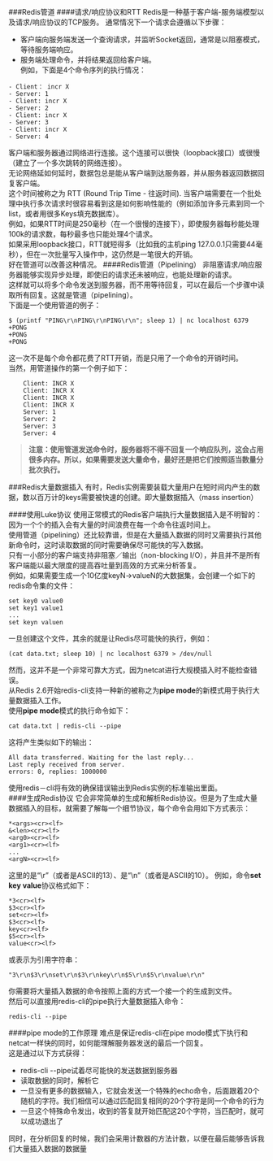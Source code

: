 ###Redis管道
####请求/响应协议和RTT
Redis是一种基于客户端-服务端模型以及请求/响应协议的TCP服务。
通常情况下一个请求会遵循以下步骤：  
- 客户端向服务端发送一个查询请求，并监听Socket返回，通常是以阻塞模式，等待服务端响应。  
- 服务端处理命令，并将结果返回给客户端。  
例如，下面是4个命令序列的执行情况：  
```
- Client： incr X
- Server: 1
- Client: incr X
- Server: 2
- Client: incr X
- Server: 3
- Client: incr X
- Server: 4
```
客户端和服务器通过网络进行连接。这个连接可以很快（loopback接口）或很慢（建立了一个多次跳转的网络连接）。  
无论网络延如何延时，数据包总是能从客户端到达服务器，并从服务器返回数据回复客户端。  
这个时间被称之为 RTT (Round Trip Time - 往返时间). 当客户端需要在一个批处理中执行多次请求时很容易看到这是如何影响性能的（例如添加许多元素到同一个list，或者用很多Keys填充数据库）。  
例如，如果RTT时间是250毫秒（在一个很慢的连接下），即使服务器每秒能处理100k的请求数，每秒最多也只能处理4个请求。  
如果采用loopback接口，RTT就短得多（比如我的主机ping 127.0.0.1只需要44毫秒），但在一次批量写入操作中，这仍然是一笔很大的开销。  
好在管道可以改善这种情况。
####Redis管道（Pipelining）
非阻塞请求/响应服务器能够实现异步处理，即使旧的请求还未被响应，也能处理新的请求。  
这样就可以将多个命令发送到服务器，而不用等待回复，可以在最后一个步骤中读取所有回复。这就是管道（pipelining）。  
下面是一个使用管道的例子：  
```
$ (printf "PING\r\nPING\r\nPING\r\n"; sleep 1) | nc localhost 6379
+PONG
+PONG
+PONG
```
这一次不是每个命令都花费了RTT开销，而是只用了一个命令的开销时间。  
当然，用管道操作的第一个例子如下：  
```
    Client: INCR X
    Client: INCR X
    Client: INCR X
    Client: INCR X
    Server: 1
    Server: 2
    Server: 3
    Server: 4
```
>**注意：使用管道发送命令时，服务器将不得不回复一个响应队列，这会占用很多内存。所以，如果需要发送大量命令，最好还是把它们按照适当数量分批次执行。**  

###Redis大量数据插入
有时，Redis实例需要装载大量用户在短时间内产生的数据，数以百万计的keys需要被快速的创建。即大量数据插入（mass insertion）

####使用Luke协议
使用正常模式的Redis客户端执行大量数据插入是不明智的：因为一个个的插入会有大量的时间浪费在每一个命令往返时间上。  
使用管道（pipelining）还比较靠谱，但是在大量插入数据的同时又需要执行其他新命令时，这时读取数据的同时需要确保尽可能快的写入数据。  
只有一小部分的客户端支持非阻塞／输出（non-blocking I/O），并且并不是所有客户端能以最大限度的提高吞吐量到高效的方式来分析答复。  
例如，如果需要生成一个10亿度keyN->valueN的大数据集，会创建一个如下的redis命令集的文件：
```  
set key0 value0
set key1 value1
...
set keyn valuen
```
一旦创建这个文件，其余的就是让Redis尽可能快的执行，例如：  
```  
(cat data.txt; sleep 10) | nc localhost 6379 > /dev/null  
```
然而，这并不是一个非常可靠大方式，因为netcat进行大规模插入时不能检查错误。  
从Redis 2.6开始redis-cli支持一种新的被称之为**pipe mode**的新模式用于执行大量数据插入工作。  
使用**pipe mode**模式的执行命令如下：  
```  
cat data.txt | redis-cli --pipe  
```
这将产生类似如下的输出：  
```
All data transferred. Waiting for the last reply...  
Last reply received from server.  
errors: 0, replies: 1000000  
```
使用redis－cli将有效的确保错误输出到Redis实例的标准输出里面。  
####生成Redis协议
它会非常简单的生成和解析Redis协议。但是为了生成大量数据插入的目标，就需要了解每一个细节协议，每个命令会用如下方式表示：  
```
*<args><cr><lf>
&<len><cr><lf>
<arg0><cr><lf>
<arg1><cr><lf>
...
<argN><cr><lf>
```
这里的<cr>是“\r”（或者是ASCII的13）、<lf>是“\n”（或者是ASCII的10）。
例如，命令**set key value**协议格式如下：  
```
*3<cr><lf>  
$3<cr><lf>  
set<cr><lf>  
$3<cr><lf>  
key<cr><lf>  
$5<cr><lf>  
value<cr><lf>
```
或表示为引用字符串：  
```
"3\r\n$3\r\nset\r\n$3\r\nkey\r\n$5\r\n$5\r\nvalue\r\n"
```
你需要将大量插入数据的命令按照上面的方式一个接一个的生成到文件。  
然后可以直接用redis-cli的pipe执行大量数据插入命令：
```
redis-cli --pipe
```
####pipe mode的工作原理
难点是保证redis-cli在pipe mode模式下执行和netcat一样快的同时，如何能理解服务器发送的最后一个回复。  
这是通过以下方式获得： 

- redis-cli --pipe试着尽可能快的发送数据到服务器  
- 读取数据的同时，解析它  
- 一旦没有更多的数据输入，它就会发送一个特殊的echo命令，后面跟着20个随机的字符。我们相信可以通过匹配回复相同的20个字符是同一个命令的行为  
- 一旦这个特殊命令发出，收到的答复就开始匹配这20个字符，当匹配时，就可以成功退出了  

同时，在分析回复的时候，我们会采用计数器的方法计数，以便在最后能够告诉我们大量插入数据的数据量  


























